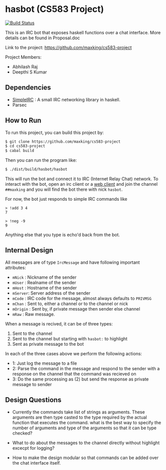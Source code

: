 hasbot (CS583 Project)
=============
[![Build Status](https://travis-ci.org/maxking/cs583-project.svg?branch=master)](https://travis-ci.org/maxking/cs583-project)

This is an IRC bot that exposes haskell functions over a chat interface.
More details can be found in Proposal.doc

Link to the project: https://github.com/maxking/cs583-project

Project Members:
- Abhilash Raj
- Deepthi S Kumar

Dependencies
------------

- [SimpleIRC][1] : A small IRC networking library in haskell.
- Parsec

How to Run
----------

To run this project, you can build this project by:

```bash
$ git clone https://github.com/maxking/cs583-project
$ cd cs583-project
$ cabal build
```

Then you can run the program like:

```bash
$ ./dist/build/hasbot/hasbot
```

This will run the bot and connect it to IRC (Internet Relay Chat) network. To
interact with the bot, open an irc client or a [web client][2] and join the
channel `##maxking` and you will find the bot there with nick `hasbot`.

For now, the bot just responds to simple IRC commands like
```
> !add 3 4
7

> !neg -9
9
```

Anything else that you type is echo'd back from the bot.


Internal Design
---------------

All messages are of type `IrcMessage` and have following important attributes:

- `mNick` : Nickname of the sender
- `mUser` : Realname of the sender
- `mHost` : Hostname of the sender
- `mServer`: Server address of the sender
- `mCode` : IRC code for the message, almost always defaults to `PRIVMSG`
- `mChan` : Sent to, either a channel or to the channel or nick
- `mOrigin` : Sent by, if private message then sender else channel
- `mRaw` : Raw message.

When a message is recived, it can be of three types:

1. Sent to the channel
2. Sent to the channel but starting with `hasbot:` to highlight
3. Sent as private message to the bot

In each of the three cases above we perform the following actions:

- 1: Just log the message to a file
- 2: Parse the command in the message and respond to the sender with a response
    on the channel that the command was recieved on
- 3: Do the same processing as (2) but send the response as private message to
  sender

Design Questions
----------------

- Currently the commands take list of strings as arguments. These arguments are then type casted to the type required by the actual function that executes the command. what is the best way to specify the number of arguments and type of the arguments so that it can be type checked?

- What to do about the messages to the channel directly without highlight
  excecpt for logging?

- How to make the design modular so that commands can be added over the chat
  interface itself.



[1]: https://hackage.haskell.org/package/simpleirc-0.3.1/docs/
[2]: https://webchat.freenode.net/
